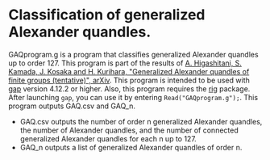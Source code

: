 # Classification of generalized Alexander quandles.

GAQprogram.g is a program that classifies generalized Alexander quandles up to order 127.
This program is part of the results of [A. Higashitani, S. Kamada, J. Kosaka and H. Kurihara, "Generalized Alexander quandles of finite groups (tentative)", arXiv]().
This program is intended to be used with [gap](https://www.gap-system.org/index.html) version 4.12.2 or higher.
Also, this program requires the [rig](https://github.com/gap-packages/rig) package.
After launching `gap`, you can use it by entering `Read("GAQprogram.g");`.
This program outputs GAQ.csv and GAQ_n.

- GAQ.csv outputs the number of order n generalized Alexander quandles, the number of Alexander quandles, and the number of connected generalized Alexander quandles for each n up to 127.
- GAQ_n outputs a list of generalized Alexander quandles of order n.
